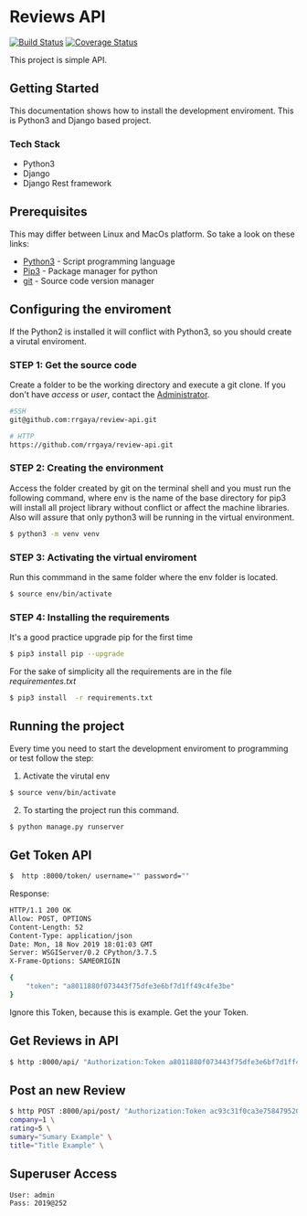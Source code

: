 # Reviews API

[![Build Status](https://travis-ci.org/rrgaya/review-api.svg?branch=master)](https://travis-ci.org/rrgaya/review-api) [![Coverage Status](https://coveralls.io/repos/github/rrgaya/review-api/badge.svg?branch=master)](https://coveralls.io/github/rrgaya/review-api?branch=master)

This project is simple API. 

## Getting Started

This documentation shows how to install the development enviroment. This is Python3 and Django based project.


### Tech Stack 

-	Python3
-	Django
-	Django Rest framework

## Prerequisites

This may differ between Linux and MacOs platform. So take a look on these links:

* [Python3] - Script programming language 
* [Pip3] - Package manager for python
* [git] - Source code version manager


## Configuring the enviroment 

If the Python2 is installed it will conflict with Python3, so you should create a virutal enviroment.


### STEP 1: Get the source code

Create a folder to be the working directory and execute a git clone. If you don't have *access* or *user*, contact the [Administrator].

```bash
#SSH
git@github.com:rrgaya/review-api.git

# HTTP 
https://github.com/rrgaya/review-api.git
```

### STEP 2: Creating the environment

Access the folder created by git on the terminal shell and you must run the following command, where env is the name of the base directory for pip3 will install all project library without conflict or affect the machine libraries. Also will assure that only python3 will be running in the virtual environment.


```bash
$ python3 -m venv venv
```

### STEP 3: Activating the virtual enviroment

Run this commmand in the same folder where the env folder is located.

```bash
$ source env/bin/activate

```

### STEP 4: Installing the requirements

It's a good practice upgrade pip for the first time

```bash
$ pip3 install pip --upgrade

``` 
For the sake of simplicity all the requirements are in the file *requirementes.txt*

```bash
$ pip3 install  -r requirements.txt
``` 

## Running the project 	


Every time you need to start the development enviroment to programming or test follow the step: 

1. Activate the virutal env

```bash
$ source venv/bin/activate
```

2. To starting the project run this command.

```bash
$ python manage.py runserver
```


## Get Token API

```bash
$  http :8000/token/ username="" password="" 
```

Response:

```bash
HTTP/1.1 200 OK
Allow: POST, OPTIONS
Content-Length: 52
Content-Type: application/json
Date: Mon, 18 Nov 2019 18:01:03 GMT
Server: WSGIServer/0.2 CPython/3.7.5
X-Frame-Options: SAMEORIGIN

{
    "token": "a8011880f073443f75dfe3e6bf7d1ff49c4fe3be"
}
```
Ignore this Token, because this is example. Get the your Token.


## Get Reviews in API

```bash
$ http :8000/api/ "Authorization:Token a8011880f073443f75dfe3e6bf7d1ff49c4fe3be"
```

## Post an new Review

```bash
$ http POST :8000/api/post/ "Authorization:Token ac93c31f0ca3e758479520084dc1e8f3e4e41c4e" \  
company=1 \
rating=5 \
sumary="Sumary Example" \
title="Title Example" \
```

## Superuser Access

```bash
User: admin
Pass: 2019@252
```



[Python3]: <https://www.python.org/downloads>
[Pip3]: <https://pip.pypa.io/en/stable/installing>
[git]: <https://git-scm.com/book/en/v2/Getting-Started-Installing-Git>
[Docker]: <https://docs.docker.com/v17.12/install/#time-based-release-schedule>
[Administrator]: <mailto:rodrigues.ismael@gmail.com>
[localhost]: <http://localhost:8000/admin>
[Gitflow]: <https://www.atlassian.com/git/tutorials/comparing-workflows/gitflow-workflow>
[gitflow-avh]: <https://github.com/petervanderdoes/gitflow-avh/wiki/Installing-on-Mac-OS-X>